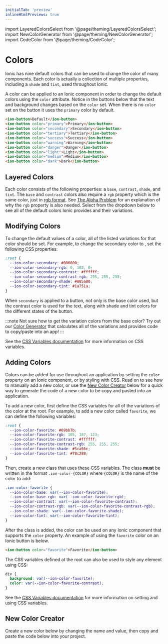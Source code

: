 ```yaml
---
initialTab: 'preview'
inlineHtmlPreviews: true
---
```


import LayeredColorsSelect from '@page/theming/LayeredColorsSelect';
import NewColorGenerator from '@page/theming/NewColorGenerator';
import CodeColor from '@page/theming/CodeColor';

# Colors

Ionic has nine default colors that can be used to change the color of many components. Each color is actually a collection of multiple properties, including a `shade` and `tint`, used throughout Ionic.

A color can be applied to an Ionic component in order to change the default colors using the `color` attribute. Notice in the buttons below that the text and background changes based on the `color` set. When there is no `color` set on the button it uses the `primary` color by default.

```html
<ion-button>Default</ion-button>
<ion-button color="primary">Primary</ion-button>
<ion-button color="secondary">Secondary</ion-button>
<ion-button color="tertiary">Tertiary</ion-button>
<ion-button color="success">Success</ion-button>
<ion-button color="warning">Warning</ion-button>
<ion-button color="danger">Danger</ion-button>
<ion-button color="light">Light</ion-button>
<ion-button color="medium">Medium</ion-button>
<ion-button color="dark">Dark</ion-button>
```

## Layered Colors

Each color consists of the following properties: a `base`, `contrast`, `shade`, and `tint`. The `base` and `contrast` colors also require a `rgb` property which is the same color, just in <a href="https://developer.mozilla.org/en-US/docs/Glossary/RGB" target="_blank">rgb format</a>. See [The Alpha Problem](advanced.md#the-alpha-problem) for an explanation of why the `rgb` property is also needed. Select from the dropdown below to see all of the default colors Ionic provides and their variations.

<LayeredColorsSelect />

## Modifying Colors

To change the default values of a color, all of the listed variations for that color should be set. For example, to change the secondary color to <CodeColor mode="md" value="#006600"></CodeColor>, set the following CSS properties:

```css
:root {
  --ion-color-secondary: #006600;
  --ion-color-secondary-rgb: 0, 102, 0;
  --ion-color-secondary-contrast: #ffffff;
  --ion-color-secondary-contrast-rgb: 255, 255, 255;
  --ion-color-secondary-shade: #005a00;
  --ion-color-secondary-tint: #1a751a;
}
```

When `secondary` is applied to a button, not only is the base color <CodeColor mode="md" value="#006600"></CodeColor> used, but the contrast color <CodeColor mode="md" value="#ffffff"></CodeColor> is used for the text, along with shade <CodeColor mode="md" value="#005a00"></CodeColor> and tint <CodeColor mode="md" value="#1a751a"></CodeColor> colors for the different states of the button.

:::note
Not sure how to get the variation colors from the base color? Try out our [Color Generator](color-generator.mdx) that calculates all of the variations and provides code to copy/paste into an app!
:::

See the [CSS Variables documentation](css-variables.md) for more information on CSS variables.

## Adding Colors

Colors can be added for use throughout an application by setting the `color` property on an Ionic component, or by styling with CSS. Read on to see how to manually add a new color, or use the [New Color Creator](#new-color-creator) below for a quick way to generate the code of a new color to be copy and pasted into an application.

To add a new color, first define the CSS variables for all of the variations of the color at the root. For example, to add a new color called `favorite`, we can define the following variables:

```css
:root {
  --ion-color-favorite: #69bb7b;
  --ion-color-favorite-rgb: 105, 187, 123;
  --ion-color-favorite-contrast: #ffffff;
  --ion-color-favorite-contrast-rgb: 255, 255, 255;
  --ion-color-favorite-shade: #5ca56c;
  --ion-color-favorite-tint: #78c288;
}
```

Then, create a new class that uses these CSS variables. The class **must** be written in the format `.ion-color-{COLOR}` where `{COLOR}` is the name of the color to add:

```css
.ion-color-favorite {
  --ion-color-base: var(--ion-color-favorite);
  --ion-color-base-rgb: var(--ion-color-favorite-rgb);
  --ion-color-contrast: var(--ion-color-favorite-contrast);
  --ion-color-contrast-rgb: var(--ion-color-favorite-contrast-rgb);
  --ion-color-shade: var(--ion-color-favorite-shade);
  --ion-color-tint: var(--ion-color-favorite-tint);
}
```

After the class is added, the color can be used on any Ionic component that supports the `color` property. An example of using the `favorite` color on an Ionic button is below.

```html
<ion-button color="favorite">Favorite</ion-button>
```

The CSS variables defined at the root can also be used to style any element using CSS:

```css
div {
  background: var(--ion-color-favorite);
  color: var(--ion-color-favorite-contrast);
}
```

See the [CSS Variables documentation](css-variables.md) for more information on setting and using CSS variables.

## New Color Creator

Create a new color below by changing the name and value, then copy and paste the code below into your project.

<NewColorGenerator />
